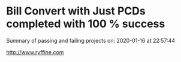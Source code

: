 # Bill Convert with Just PCDs completed with 100 % success

Summary of passing and failing projects on: 2020-01-16 at 22:57:44

http://www.ryffine.com
